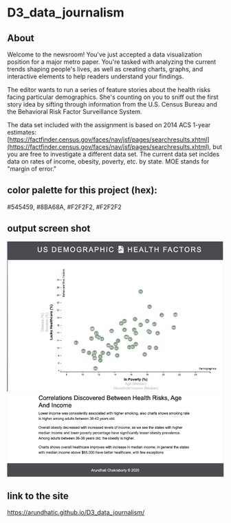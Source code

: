 # D3_data_journalism

## About

Welcome to the newsroom! You've just accepted a data visualization position for a major metro paper. You're tasked with analyzing the current trends shaping people's lives, as well as creating charts, graphs, and interactive elements to help readers understand your findings.

The editor wants to run a series of feature stories about the health risks facing particular demographics. She's counting on you to sniff out the first story idea by sifting through information from the U.S. Census Bureau and the Behavioral Risk Factor Surveillance System.

The data set included with the assignment is based on 2014 ACS 1-year estimates: [https://factfinder.census.gov/faces/nav/jsf/pages/searchresults.xhtml](https://factfinder.census.gov/faces/nav/jsf/pages/searchresults.xhtml), but you are free to investigate a different data set. The current data set incldes data on rates of income, obesity, poverty, etc. by state. MOE stands for "margin of error."

## color palette for this project (hex):

#545459, #8BA68A, #F2F2F2, #F2F2F2

## output screen shot

![](screen_shots/screen_shot1.png)
![](screen_shots/screen_shot2.png)

## link to the site

https://arundhatic.github.io/D3_data_journalism/